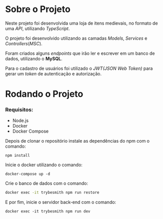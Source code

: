 # Sobre o Projeto

Neste projeto foi desenvolvida uma loja de itens medievais, no formato de uma _API_, utilizando _TypeScript_.

O projeto foi desenvolvido utilizando as camadas _Models_, _Services_ e _Controllers_(_MSC_).

Foram criados alguns _endpoints_ que irão ler e escrever em um banco de dados, utilizando o **MySQL**.

Para o cadastro de usuários foi utilizado o _JWT(JSON Web Token)_ para gerar um _token_ de autenticação e autorização.

# Rodando o Projeto

### Requisitos:
- Node.js
- Docker
- Docker Compose

Depois de clonar o repositório instale as dependências do npm com o comando:
```
npm install
```
Inicie o docker utilizando o comando:
```
docker-compose up -d
```
Crie o banco de dados com o comando:
```sh
docker exec -it trybesmith npm run restore
```
E por fim, inicie o servidor back-end com o comando:
```
docker exec -it trybesmith npm run dev
```
